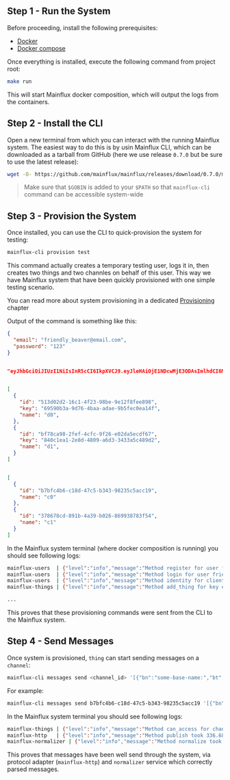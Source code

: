 ## Step 1 - Run the System
Before proceeding, install the following prerequisites:

- [Docker](https://docs.docker.com/install/)
- [Docker compose](https://docs.docker.com/compose/install/)

Once everything is installed, execute the following command from project root:

```bash
make run
```

This will start Mainflux docker composition, which will output the logs from the containers.

## Step 2 - Install the CLI
Open a new terminal from which you can interact with the running Mainflux system. The easiest way to do this is by usin Mainflux CLI,
which can be downloaded as a tarball from GitHub (here we use release `0.7.0` but be sure to use the latest release):

```bash
wget -O- https://github.com/mainflux/mainflux/releases/download/0.7.0/mainflux-cli_v0.7.0_linux-amd64.tar.gz | tar xvz -C $GOBIN
```

> Make sure that `$GOBIN` is added to your `$PATH` so that `mainflux-cli` command can be accessible system-wide

## Step 3 - Provision the System
Once installed, you can use the CLI to quick-provision the system for testing:
```bash
mainflux-cli provision test
```

This command actually creates a temporary testing user, logs it in, then creates two things and two channles on behalf of this user.
This way we have Mainflux system that have been quickly provisioned with one simple testing scenario.

You can read more about system provisioning in a dedicated [Provisioning](./provisioning.md) chapter

Output of the command is something like this:

```json
{
  "email": "friendly_beaver@email.com",
  "password": "123"
}


"eyJhbGciOiJIUzI1NiIsInR5cCI6IkpXVCJ9.eyJleHAiOjE1NDcwMjE3ODAsImlhdCI6MTU0Njk4NTc4MCwiaXNzIjoibWFpbmZsdXgiLCJzdWIiOiJmcmllbmRseV9iZWF2ZXJAZW1haWwuY29tIn0.Tyk31Ae680KqMrDqP895PRZg_GUytLE0IMIR_o3oO7o"


[
  {
    "id": "513d02d2-16c1-4f23-98be-9e12f8fee898",
    "key": "69590b3a-9d76-4baa-adae-9b5fec0ea14f",
    "name": "d0",
  },
  {
    "id": "bf78ca98-2fef-4cfc-9f26-e02da5ecdf67",
    "key": "840c1ea1-2e8d-4809-a6d3-3433a5c489d2",
    "name": "d1",
  }
]


[
  {
    "id": "b7bfc4b6-c18d-47c5-b343-98235c5acc19",
    "name": "c0"
  },
  {
    "id": "378678cd-891b-4a39-b026-869938783f54",
    "name": "c1"
  }
]
```

In the Mainflux system terminal (where docker composition is running) you should see following logs:
```bash
mainflux-users  | {"level":"info","message":"Method register for user friendly_beaver@email.com took 97.573974ms to complete without errors.","ts":"2019-01-08T22:16:20.745989495Z"}
mainflux-users  | {"level":"info","message":"Method login for user friendly_beaver@email.com took 69.308406ms to complete without errors.","ts":"2019-01-08T22:16:20.820610461Z"}
mainflux-users  | {"level":"info","message":"Method identity for client friendly_beaver@email.com took 50.903µs to complete without errors.","ts":"2019-01-08T22:16:20.822208948Z"}
mainflux-things | {"level":"info","message":"Method add_thing for key eyJhbGciOiJIUzI1NiIsInR5cCI6IkpXVCJ9.eyJleHAiOjE1NDcwMjE3ODAsImlhdCI6MTU0Njk4NTc4MCwiaXNzIjoibWFpbmZsdXgiLCJzdWIiOiJmcmllbmRseV9iZWF2ZXJAZW1haWwuY29tIn0.Tyk31Ae680KqMrDqP895PRZg_GUytLE0IMIR_o3oO7o and thing 513d02d2-16c1-4f23-98be-9e12f8fee898 took 4.865299ms to complete without errors.","ts":"2019-01-08T22:16:20.826786175Z"}

...

```

This proves that these provisioning commands were sent from the CLI to the Mainflux system.

## Step 4 - Send Messages
Once system is provisioned, `thing` can start sending messages on a `channel`:

```bash
mainflux-cli messages send <channel_id> '[{"bn":"some-base-name:","bt":1.276020076001e+09, "bu":"A","bver":5, "n":"voltage","u":"V","v":120.1}, {"n":"current","t":-5,"v":1.2}, {"n":"current","t":-4,"v":1.3}]' <thing_key>
```

For example:
```bash
mainflux-cli messages send b7bfc4b6-c18d-47c5-b343-98235c5acc19 '[{"bn":"some-base-name:","bt":1.276020076001e+09, "bu":"A","bver":5, "n":"voltage","u":"V","v":120.1}, {"n":"current","t":-5,"v":1.2}, {"n":"current","t":-4,"v":1.3}]' 69590b3a-9d76-4baa-adae-9b5fec0ea14f
```

In the Mainflux system terminal you should see following logs:

```bash
mainflux-things | {"level":"info","message":"Method can_access for channel b7bfc4b6-c18d-47c5-b343-98235c5acc19 and thing 513d02d2-16c1-4f23-98be-9e12f8fee898 took 1.410194ms to complete without errors.","ts":"2019-01-08T22:19:30.148097648Z"}
mainflux-http   | {"level":"info","message":"Method publish took 336.685µs to complete without errors.","ts":"2019-01-08T22:19:30.148689601Z"}
mainflux-normalizer | {"level":"info","message":"Method normalize took 108.126µs to complete without errors.","ts":"2019-01-08T22:19:30.149500543Z"}
```

This proves that messages have been well send through the system, via protocol adapter (`mainflux-http`) and `normalizer` service which correctly parsed messages.
